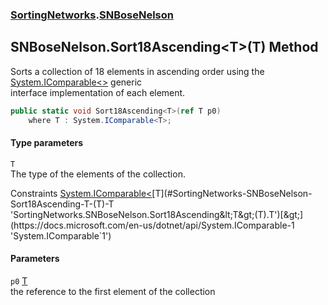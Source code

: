 ### [SortingNetworks](./SortingNetworks.md 'SortingNetworks').[SNBoseNelson](./SortingNetworks-SNBoseNelson.md 'SortingNetworks.SNBoseNelson')
## SNBoseNelson.Sort18Ascending&lt;T&gt;(T) Method
Sorts a collection of 18 elements in ascending order using the [System.IComparable&lt;&gt;](https://docs.microsoft.com/en-us/dotnet/api/System.IComparable-1 'System.IComparable`1') generic  
interface implementation of each element.  
```csharp
public static void Sort18Ascending<T>(ref T p0)
    where T : System.IComparable<T>;
```
#### Type parameters
<a name='SortingNetworks-SNBoseNelson-Sort18Ascending-T-(T)-T'></a>
`T`  
The type of the elements of the collection.  

Constraints [System.IComparable&lt;](https://docs.microsoft.com/en-us/dotnet/api/System.IComparable-1 'System.IComparable`1')[T](#SortingNetworks-SNBoseNelson-Sort18Ascending-T-(T)-T 'SortingNetworks.SNBoseNelson.Sort18Ascending&lt;T&gt;(T).T')[&gt;](https://docs.microsoft.com/en-us/dotnet/api/System.IComparable-1 'System.IComparable`1')  
  
#### Parameters
<a name='SortingNetworks-SNBoseNelson-Sort18Ascending-T-(T)-p0'></a>
`p0` [T](#SortingNetworks-SNBoseNelson-Sort18Ascending-T-(T)-T 'SortingNetworks.SNBoseNelson.Sort18Ascending&lt;T&gt;(T).T')  
the reference to the first element of the collection  
  
